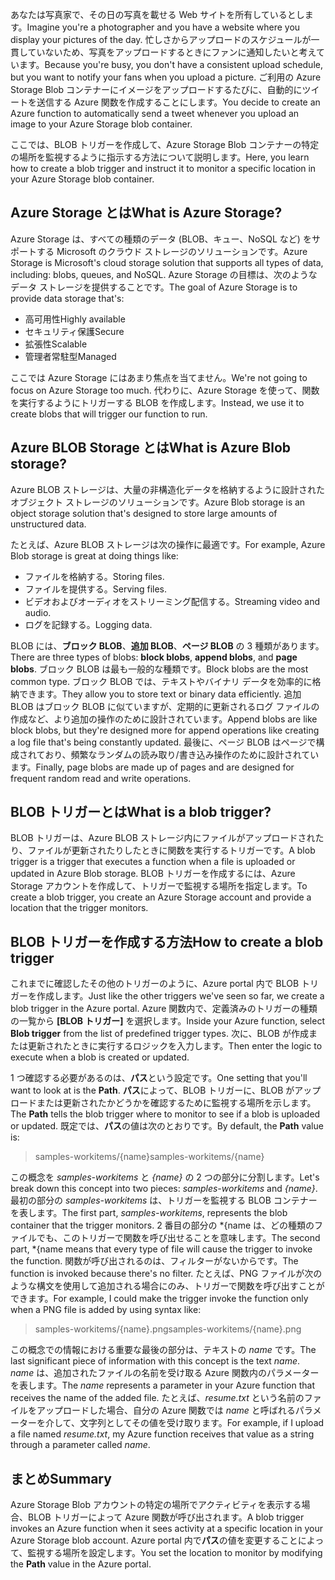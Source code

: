 <span data-ttu-id="22b6d-101">あなたは写真家で、その日の写真を載せる Web サイトを所有しているとします。</span><span class="sxs-lookup"><span data-stu-id="22b6d-101">Imagine you're a photographer and you have a website where you display your pictures of the day.</span></span> <span data-ttu-id="22b6d-102">忙しさからアップロードのスケジュールが一貫していないため、写真をアップロードするときにファンに通知したいと考えています。</span><span class="sxs-lookup"><span data-stu-id="22b6d-102">Because you're busy, you don't have a consistent upload schedule, but you want to notify your fans when you upload a picture.</span></span> <span data-ttu-id="22b6d-103">ご利用の Azure Storage Blob コンテナーにイメージをアップロードするたびに、自動的にツイートを送信する Azure 関数を作成することにします。</span><span class="sxs-lookup"><span data-stu-id="22b6d-103">You decide to create an Azure function to automatically send a tweet whenever you upload an image to your Azure Storage blob container.</span></span>

<span data-ttu-id="22b6d-104">ここでは、BLOB トリガーを作成して、Azure Storage Blob コンテナーの特定の場所を監視するように指示する方法について説明します。</span><span class="sxs-lookup"><span data-stu-id="22b6d-104">Here, you learn how to create a blob trigger and instruct it to monitor a specific location in your Azure Storage blob container.</span></span>

## <a name="what-is-azure-storage"></a><span data-ttu-id="22b6d-105">Azure Storage とは</span><span class="sxs-lookup"><span data-stu-id="22b6d-105">What is Azure Storage?</span></span>

<span data-ttu-id="22b6d-106">Azure Storage は、すべての種類のデータ (BLOB、キュー、NoSQL など) をサポートする Microsoft のクラウド ストレージのソリューションです。</span><span class="sxs-lookup"><span data-stu-id="22b6d-106">Azure Storage is Microsoft's cloud storage solution that supports all types of data, including: blobs, queues, and NoSQL.</span></span> <span data-ttu-id="22b6d-107">Azure Storage の目標は、次のようなデータ ストレージを提供することです。</span><span class="sxs-lookup"><span data-stu-id="22b6d-107">The goal of Azure Storage is to provide data storage that's:</span></span>

- <span data-ttu-id="22b6d-108">高可用性</span><span class="sxs-lookup"><span data-stu-id="22b6d-108">Highly available</span></span>
- <span data-ttu-id="22b6d-109">セキュリティ保護</span><span class="sxs-lookup"><span data-stu-id="22b6d-109">Secure</span></span>
- <span data-ttu-id="22b6d-110">拡張性</span><span class="sxs-lookup"><span data-stu-id="22b6d-110">Scalable</span></span>
- <span data-ttu-id="22b6d-111">管理者常駐型</span><span class="sxs-lookup"><span data-stu-id="22b6d-111">Managed</span></span>

<span data-ttu-id="22b6d-112">ここでは Azure Storage にはあまり焦点を当てません。</span><span class="sxs-lookup"><span data-stu-id="22b6d-112">We're not going to focus on Azure Storage too much.</span></span> <span data-ttu-id="22b6d-113">代わりに、Azure Storage を使って、関数を実行するようにトリガーする BLOB を作成します。</span><span class="sxs-lookup"><span data-stu-id="22b6d-113">Instead, we use it to create blobs that will trigger our function to run.</span></span>

## <a name="what-is-azure-blob-storage"></a><span data-ttu-id="22b6d-114">Azure BLOB Storage とは</span><span class="sxs-lookup"><span data-stu-id="22b6d-114">What is Azure Blob storage?</span></span>

<span data-ttu-id="22b6d-115">Azure BLOB ストレージは、大量の非構造化データを格納するように設計されたオブジェクト ストレージのソリューションです。</span><span class="sxs-lookup"><span data-stu-id="22b6d-115">Azure Blob storage is an object storage solution that's designed to store large amounts of unstructured data.</span></span> 

<span data-ttu-id="22b6d-116">たとえば、Azure BLOB ストレージは次の操作に最適です。</span><span class="sxs-lookup"><span data-stu-id="22b6d-116">For example, Azure Blob storage is great at doing things like:</span></span>

- <span data-ttu-id="22b6d-117">ファイルを格納する。</span><span class="sxs-lookup"><span data-stu-id="22b6d-117">Storing files.</span></span>
- <span data-ttu-id="22b6d-118">ファイルを提供する。</span><span class="sxs-lookup"><span data-stu-id="22b6d-118">Serving files.</span></span>
- <span data-ttu-id="22b6d-119">ビデオおよびオーディオをストリーミング配信する。</span><span class="sxs-lookup"><span data-stu-id="22b6d-119">Streaming video and audio.</span></span>
- <span data-ttu-id="22b6d-120">ログを記録する。</span><span class="sxs-lookup"><span data-stu-id="22b6d-120">Logging data.</span></span>

<span data-ttu-id="22b6d-121">BLOB には、**ブロック BLOB**、**追加 BLOB**、**ページ BLOB** の 3 種類があります。</span><span class="sxs-lookup"><span data-stu-id="22b6d-121">There are three types of blobs: **block blobs**, **append blobs**, and **page blobs**.</span></span> <span data-ttu-id="22b6d-122">ブロック BLOB は最も一般的な種類です。</span><span class="sxs-lookup"><span data-stu-id="22b6d-122">Block blobs are the most common type.</span></span> <span data-ttu-id="22b6d-123">ブロック BLOB では、テキストやバイナリ データを効率的に格納できます。</span><span class="sxs-lookup"><span data-stu-id="22b6d-123">They allow you to store text or binary data efficiently.</span></span> <span data-ttu-id="22b6d-124">追加 BLOB はブロック BLOB に似ていますが、定期的に更新されるログ ファイルの作成など、より追加の操作のために設計されています。</span><span class="sxs-lookup"><span data-stu-id="22b6d-124">Append blobs are like block blobs, but they're designed more for append operations like creating a log file that's being constantly updated.</span></span> <span data-ttu-id="22b6d-125">最後に、ページ BLOB はページで構成されており、頻繁なランダムの読み取り/書き込み操作のために設計されています。</span><span class="sxs-lookup"><span data-stu-id="22b6d-125">Finally, page blobs are made up of pages and are designed for frequent random read and write operations.</span></span>

## <a name="what-is-a-blob-trigger"></a><span data-ttu-id="22b6d-126">BLOB トリガーとは</span><span class="sxs-lookup"><span data-stu-id="22b6d-126">What is a blob trigger?</span></span>

<span data-ttu-id="22b6d-127">BLOB トリガーは、Azure BLOB ストレージ内にファイルがアップロードされたり、ファイルが更新されたりしたときに関数を実行するトリガーです。</span><span class="sxs-lookup"><span data-stu-id="22b6d-127">A blob trigger is a trigger that executes a function when a file is uploaded or updated in Azure Blob storage.</span></span> <span data-ttu-id="22b6d-128">BLOB トリガーを作成するには、Azure Storage アカウントを作成して、トリガーで監視する場所を指定します。</span><span class="sxs-lookup"><span data-stu-id="22b6d-128">To create a blob trigger, you create an Azure Storage account and provide a location that the trigger monitors.</span></span>

## <a name="how-to-create-a-blob-trigger"></a><span data-ttu-id="22b6d-129">BLOB トリガーを作成する方法</span><span class="sxs-lookup"><span data-stu-id="22b6d-129">How to create a blob trigger</span></span>

<span data-ttu-id="22b6d-130">これまでに確認したその他のトリガーのように、Azure portal 内で BLOB トリガーを作成します。</span><span class="sxs-lookup"><span data-stu-id="22b6d-130">Just like the other triggers we've seen so far, we create a blob trigger in the Azure portal.</span></span> <span data-ttu-id="22b6d-131">Azure 関数内で、定義済みのトリガーの種類の一覧から **[BLOB トリガー]** を選択します。</span><span class="sxs-lookup"><span data-stu-id="22b6d-131">Inside your Azure function, select **Blob trigger** from the list of predefined trigger types.</span></span> <span data-ttu-id="22b6d-132">次に、BLOB が作成または更新されたときに実行するロジックを入力します。</span><span class="sxs-lookup"><span data-stu-id="22b6d-132">Then enter the logic to execute when a blob is created or updated.</span></span>

<span data-ttu-id="22b6d-133">1 つ確認する必要があるのは、**パス**という設定です。</span><span class="sxs-lookup"><span data-stu-id="22b6d-133">One setting that you'll want to look at is the **Path**.</span></span> <span data-ttu-id="22b6d-134">**パス**によって、BLOB トリガーに、BLOB がアップロードまたは更新されたかどうかを確認するために監視する場所を示します。</span><span class="sxs-lookup"><span data-stu-id="22b6d-134">The **Path** tells the blob trigger where to monitor to see if a blob is uploaded or updated.</span></span> <span data-ttu-id="22b6d-135">既定では、**パス**の値は次のとおりです。</span><span class="sxs-lookup"><span data-stu-id="22b6d-135">By default, the **Path** value is:</span></span> 

> <span data-ttu-id="22b6d-136">samples-workitems/{name}</span><span class="sxs-lookup"><span data-stu-id="22b6d-136">samples-workitems/{name}</span></span>

<span data-ttu-id="22b6d-137">この概念を *samples-workitems* と *{name}* の 2 つの部分に分割します。</span><span class="sxs-lookup"><span data-stu-id="22b6d-137">Let's break down this concept into two pieces: *samples-workitems* and *{name}*.</span></span> <span data-ttu-id="22b6d-138">最初の部分の *samples-workitems* は、トリガーを監視する BLOB コンテナーを表します。</span><span class="sxs-lookup"><span data-stu-id="22b6d-138">The first part, *samples-workitems*, represents the blob container that the trigger monitors.</span></span> <span data-ttu-id="22b6d-139">2 番目の部分の \*{name は、どの種類のファイルでも、このトリガーで関数を呼び出せることを意味します。</span><span class="sxs-lookup"><span data-stu-id="22b6d-139">The second part, \*{name means that every type of file will cause the trigger to invoke the function.</span></span> <span data-ttu-id="22b6d-140">関数が呼び出されるのは、フィルターがないからです。</span><span class="sxs-lookup"><span data-stu-id="22b6d-140">The function is invoked because there's no filter.</span></span> <span data-ttu-id="22b6d-141">たとえば、PNG ファイルが次のような構文を使用して追加される場合にのみ、トリガーで関数を呼び出すことができます。</span><span class="sxs-lookup"><span data-stu-id="22b6d-141">For example, I could make the trigger invoke the function only when a PNG file is added by using syntax like:</span></span>

> <span data-ttu-id="22b6d-142">samples-workitems/{name}.png</span><span class="sxs-lookup"><span data-stu-id="22b6d-142">samples-workitems/{name}.png</span></span>

<span data-ttu-id="22b6d-143">この概念での情報における重要な最後の部分は、テキストの *name* です。</span><span class="sxs-lookup"><span data-stu-id="22b6d-143">The last significant piece of information with this concept is the text *name*.</span></span> <span data-ttu-id="22b6d-144">*name* は、追加されたファイルの名前を受け取る Azure 関数内のパラメーターを表します。</span><span class="sxs-lookup"><span data-stu-id="22b6d-144">The *name* represents a parameter in your Azure function that receives the name of the added file.</span></span> <span data-ttu-id="22b6d-145">たとえば、*resume.txt* という名前のファイルをアップロードした場合、自分の Azure 関数では *name* と呼ばれるパラメーターを介して、文字列としてその値を受け取ります。</span><span class="sxs-lookup"><span data-stu-id="22b6d-145">For example, if I upload a file named *resume.txt*, my Azure function receives that value as a string through a parameter called *name*.</span></span>

## <a name="summary"></a><span data-ttu-id="22b6d-146">まとめ</span><span class="sxs-lookup"><span data-stu-id="22b6d-146">Summary</span></span>

<span data-ttu-id="22b6d-147">Azure Storage Blob アカウントの特定の場所でアクティビティを表示する場合、BLOB トリガーによって Azure 関数が呼び出されます。</span><span class="sxs-lookup"><span data-stu-id="22b6d-147">A blob trigger invokes an Azure function when it sees activity at a specific location in your Azure Storage blob account.</span></span> <span data-ttu-id="22b6d-148">Azure portal 内で**パス**の値を変更することによって、監視する場所を設定します。</span><span class="sxs-lookup"><span data-stu-id="22b6d-148">You set the location to monitor by modifying the **Path** value in the Azure portal.</span></span>
